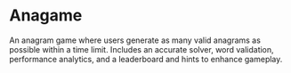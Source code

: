 </head>
<body>
    <h1>Anagame</h1>
    <p>An anagram game where users generate as many valid anagrams as possible within a time limit. Includes an accurate solver, word validation, performance analytics, and a leaderboard and hints to enhance gameplay.</p>
</body>

